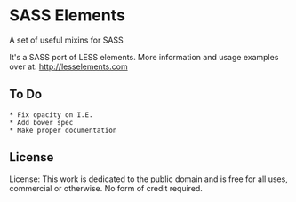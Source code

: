 SASS Elements
=============

A set of useful mixins for SASS

It's a SASS port of LESS elements. More information and usage examples over at: <http://lesselements.com>

## To Do 
    * Fix opacity on I.E. 
    * Add bower spec
    * Make proper documentation 

## License 
License: This work is dedicated to the public domain and is free for all uses, commercial or otherwise. No form of credit required.